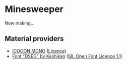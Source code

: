 # Minesweeper

Now making...

## Material providers

- [ICOOON MONO](https://icooon-mono.com/) ([Licence](https://icooon-mono.com/license/))
- [Font "DSEG" by Keshikan](https://www.keshikan.net/fonts.html) ([SIL Open Font Licence 1.1](http://scripts.sil.org/OFL))
